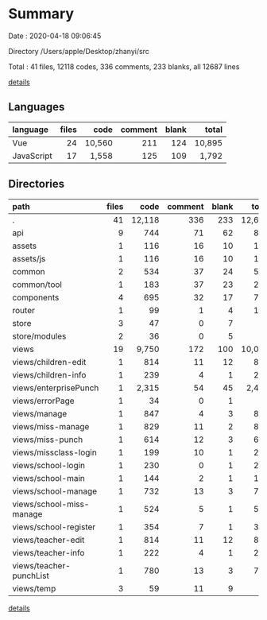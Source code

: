 # Summary

Date : 2020-04-18 09:06:45

Directory /Users/apple/Desktop/zhanyi/src

Total : 41 files,  12118 codes, 336 comments, 233 blanks, all 12687 lines

[details](details.md)

## Languages
| language | files | code | comment | blank | total |
| :--- | ---: | ---: | ---: | ---: | ---: |
| Vue | 24 | 10,560 | 211 | 124 | 10,895 |
| JavaScript | 17 | 1,558 | 125 | 109 | 1,792 |

## Directories
| path | files | code | comment | blank | total |
| :--- | ---: | ---: | ---: | ---: | ---: |
| . | 41 | 12,118 | 336 | 233 | 12,687 |
| api | 9 | 744 | 71 | 62 | 877 |
| assets | 1 | 116 | 16 | 10 | 142 |
| assets/js | 1 | 116 | 16 | 10 | 142 |
| common | 2 | 534 | 37 | 24 | 595 |
| common/tool | 1 | 183 | 37 | 23 | 243 |
| components | 4 | 695 | 32 | 17 | 744 |
| router | 1 | 99 | 1 | 4 | 104 |
| store | 3 | 47 | 0 | 7 | 54 |
| store/modules | 2 | 36 | 0 | 5 | 41 |
| views | 19 | 9,750 | 172 | 100 | 10,022 |
| views/children-edit | 1 | 814 | 11 | 12 | 837 |
| views/children-info | 1 | 239 | 4 | 1 | 244 |
| views/enterprisePunch | 1 | 2,315 | 54 | 45 | 2,414 |
| views/errorPage | 1 | 34 | 0 | 1 | 35 |
| views/manage | 1 | 847 | 4 | 3 | 854 |
| views/miss-manage | 1 | 829 | 11 | 2 | 842 |
| views/miss-punch | 1 | 614 | 12 | 3 | 629 |
| views/missclass-login | 1 | 199 | 10 | 1 | 210 |
| views/school-login | 1 | 230 | 0 | 1 | 231 |
| views/school-main | 1 | 144 | 2 | 1 | 147 |
| views/school-manage | 1 | 732 | 13 | 3 | 748 |
| views/school-miss-manage | 1 | 524 | 5 | 1 | 530 |
| views/school-register | 1 | 354 | 7 | 1 | 362 |
| views/teacher-edit | 1 | 814 | 11 | 12 | 837 |
| views/teacher-info | 1 | 222 | 4 | 1 | 227 |
| views/teacher-punchList | 1 | 780 | 13 | 3 | 796 |
| views/temp | 3 | 59 | 11 | 9 | 79 |

[details](details.md)